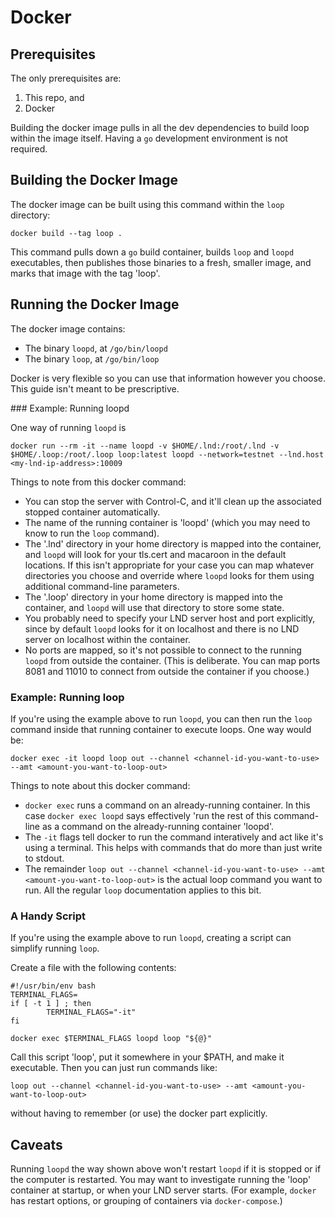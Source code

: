# Docker


## Prerequisites

The only prerequisites are:
1. This repo, and
2. Docker

Building the docker image pulls in all the dev dependencies to build loop within the image itself. Having a `go` development environment is not required.


## Building the Docker Image

The docker image can be built using this command within the `loop` directory:
```
docker build --tag loop .
```
This command pulls down a `go` build container, builds `loop` and `loopd` executables, then publishes those binaries to a fresh, smaller image, and marks that image with the tag 'loop'.


## Running the Docker Image

The docker image contains:
* The binary `loopd`, at `/go/bin/loopd`
* The binary `loop`, at `/go/bin/loop`

Docker is very flexible so you can use that information however you choose. This guide isn't meant to be prescriptive.


### Example: Running loopd

One way of running `loopd` is 
```
docker run --rm -it --name loopd -v $HOME/.lnd:/root/.lnd -v $HOME/.loop:/root/.loop loop:latest loopd --network=testnet --lnd.host <my-lnd-ip-address>:10009
```

Things to note from this docker command:
* You can stop the server with Control-C, and it'll clean up the associated stopped container automatically.
* The name of the running container is 'loopd' (which you may need to know to run the `loop` command).
* The '.lnd' directory in your home directory is mapped into the container, and `loopd` will look for your tls.cert and macaroon in the default locations. If this isn't appropriate for your case you can map whatever directories you choose and override where `loopd` looks for them using additional command-line parameters.
* The '.loop' directory in your home directory is mapped into the container, and `loopd` will use that directory to store some state.
* You probably need to specify your LND server host and port explicitly, since by default `loopd` looks for it on localhost and there is no LND server on localhost within the container.
* No ports are mapped, so it's not possible to connect to the running `loopd` from outside the container. (This is deliberate. You can map ports 8081 and 11010 to connect from outside the container if you choose.)


### Example: Running loop

If you're using the example above to run `loopd`, you can then run the `loop` command inside that running container to execute loops. One way would be:
```
docker exec -it loopd loop out --channel <channel-id-you-want-to-use> --amt <amount-you-want-to-loop-out>
```

Things to note about this docker command:
* `docker exec` runs a command on an already-running container. In this case `docker exec loopd` says effectively 'run the rest of this command-line as a command on the already-running container 'loopd'.
* The `-it` flags tell docker to run the command interatively and act like it's using a terminal. This helps with commands that do more than just write to stdout.
* The remainder `loop out --channel <channel-id-you-want-to-use> --amt <amount-you-want-to-loop-out>` is the actual loop command you want to run. All the regular `loop` documentation applies to this bit.


### A Handy Script

If you're using the example above to run `loopd`, creating a script can simplify running `loop`.

Create a file with the following contents:
```
#!/usr/bin/env bash
TERMINAL_FLAGS=
if [ -t 1 ] ; then
        TERMINAL_FLAGS="-it"
fi

docker exec $TERMINAL_FLAGS loopd loop "${@}"
```
Call this script 'loop', put it somewhere in your $PATH, and make it executable. Then you can just run commands like:
```
loop out --channel <channel-id-you-want-to-use> --amt <amount-you-want-to-loop-out>
```
without having to remember (or use) the docker part explicitly.


## Caveats

Running `loopd` the way shown above won't restart `loopd` if it is stopped or if the computer is restarted. You may want to investigate running the 'loop' container at startup, or when your LND server starts. (For example, `docker` has restart options, or grouping of containers via `docker-compose`.)